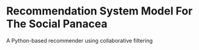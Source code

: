 # Recommendation System Model For The Social Panacea
A Python-based recommender using collaborative filtering 
